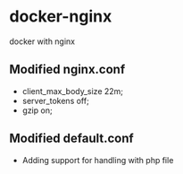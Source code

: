 # docker-nginx
docker with nginx

## Modified nginx.conf
- client_max_body_size 22m;    
- server_tokens off;
- gzip  on;

## Modified default.conf

- Adding support for handling with php file
